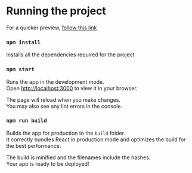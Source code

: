 # Running the project
For a quicker preview, [follow this link](https://orange-mushroom-078a1bb03.2.azurestaticapps.net/)

### `npm install`
Installs all the dependencies required for the project

### `npm start`
Runs the app in the development mode.\
Open [http://localhost:3000](http://localhost:3000) to view it in your browser.

The page will reload when you make changes.\
You may also see any lint errors in the console.

### `npm run build`

Builds the app for production to the `build` folder.\
It correctly bundles React in production mode and optimizes the build for the best performance.

The build is minified and the filenames include the hashes.\
Your app is ready to be deployed!
